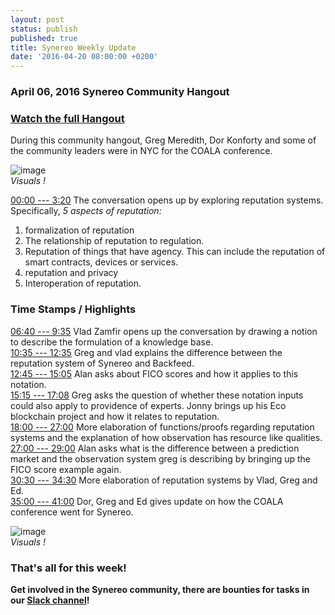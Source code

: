 ```yaml
---
layout: post
status: publish
published: true
title: Synereo Weekly Update
date: '2016-04-20 08:00:00 +0200'
---
```


### April 06, 2016 Synereo Community Hangout

### [Watch the full Hangout](https://youtu.be/SJ5SeU4cnKc)

During this community hangout, Greg Meredith, Dor Konforty and some of the community leaders were in NYC for the COALA conference.

![image](http://www.landkhc.com/wp-content/uploads/2015/09/image-placeholder-500x500.jpg)<br>
*Visuals !*

[00:00 --- 3:20](https://youtu.be/SJ5SeU4cnKc?t=0) The conversation opens up by exploring reputation systems. Specifically, *5 aspects of reputation:*
1. formalization of reputation
2. The relationship of reputation to regulation.
3. Reputation of things that have agency. This can include the reputation of smart contracts, devices or services.
4. reputation and privacy
5. Interoperation of reputation.

### Time Stamps / Highlights

[06:40 --- 9:35](https://youtu.be/SJ5SeU4cnKc?t=6m40s) Vlad Zamfir opens up the conversation by drawing a notion to describe the formulation of a knowledge base.<br>
[10:35 --- 12:35](https://youtu.be/SJ5SeU4cnKc?t=10m35s) Greg and vlad explains the difference between the reputation system of Synereo and Backfeed.<br>
[12:45 --- 15:05](https://youtu.be/SJ5SeU4cnKc?t=12m45s) Alan asks about FICO scores and how it applies to this notation.<br>
[15:15 --- 17:08](https://youtu.be/SJ5SeU4cnKc?t=15m15s) Greg asks the question of whether these notation inputs could also apply to providence of experts. Jonny brings up his Eco blockchain project and how it relates to reputation.<br>
[18:00 --- 27:00](https://youtu.be/SJ5SeU4cnKc?t=18m) More elaboration of functions/proofs regarding reputation systems and the explanation of how observation has resource like qualities.<br>
[27:00 --- 29:00](https://youtu.be/SJ5SeU4cnKc?t=27m) Alan asks what is the difference between a prediction market and the observation system greg is describing by bringing up the FICO score example again.<br>
[30:30 --- 34:30](https://youtu.be/SJ5SeU4cnKc?t=30m30s) More elaboration of reputation systems by Vlad, Greg and Ed.<br>
[35:00 --- 41:00](https://youtu.be/SJ5SeU4cnKc?t=35m) Dor, Greg and Ed gives update on how the COALA conference went for Synereo.<br>

![image](http://www.landkhc.com/wp-content/uploads/2015/09/image-placeholder-500x500.jpg)<br>
*Visuals !*

### That's all for this week!


**Get involved in the Synereo community, there are bounties for tasks in our [Slack channel](http://slack.synereo.com/)!**
